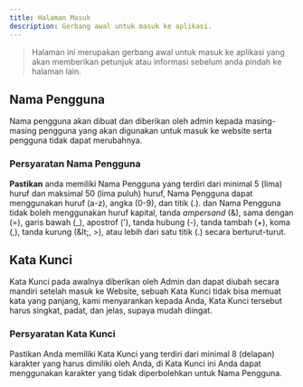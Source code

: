 ```yaml
---
title: Halaman Masuk
description: Gerbang awal untuk masuk ke aplikasi.
---
```


> Halaman ini merupakan gerbang awal untuk masuk ke aplikasi yang akan memberikan petunjuk atau informasi sebelum anda pindah ke halaman lain.

## Nama Pengguna
Nama pengguna akan dibuat dan diberikan oleh admin kepada masing-masing pengguna yang akan digunakan untuk masuk ke website serta pengguna tidak dapat merubahnya.

### Persyaratan Nama Pengguna

**Pastikan** anda memiliki Nama Pengguna yang terdiri dari minimal 5 (lima) huruf dan maksimal 50 (lima puluh) huruf, Nama Pengguna dapat menggunakan huruf (a-z), angka (0-9), dan titik (.). dan Nama Pengguna tidak boleh menggunakan huruf kapital, tanda *ampersand* (&), sama dengan (=), garis bawah (_), apostrof ('), tanda hubung (-), tanda tambah (+), koma (,), tanda kurung (&amp;lt;, >), atau lebih dari satu titik (.) secara berturut-turut.

## Kata Kunci

Kata Kunci pada awalnya diberikan oleh Admin dan dapat diubah secara mandiri setelah masuk ke Website, sebuah Kata Kunci tidak bisa memuat kata yang panjang, kami menyarankan kepada Anda, Kata Kunci tersebut harus singkat, padat, dan jelas, supaya mudah diingat.

### Persyaratan Kata Kunci

Pastikan Anda memiliki Kata Kunci yang terdiri dari minimal 8 (delapan) karakter yang harus dimiliki oleh Anda, di Kata Kunci ini Anda dapat menggunakan karakter yang tidak diperbolehkan untuk Nama Pengguna.
